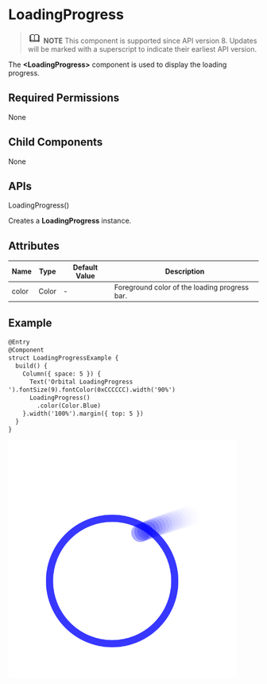 # LoadingProgress

> ![icon-note.gif](public_sys-resources/icon-note.gif) **NOTE**
> This component is supported since API version 8. Updates will be marked with a superscript to indicate their earliest API version.

The **\<LoadingProgress>** component is used to display the loading progress.

## Required Permissions

None

## Child Components

None

## APIs

LoadingProgress()

Creates a **LoadingProgress** instance.

## Attributes

| Name  | Type  | Default Value | Description                              |
| ----- | ----- | ------------- | ---------------------------------------- |
| color | Color | -             | Foreground color of the loading progress bar. |

## Example

```
@Entry
@Component
struct LoadingProgressExample {
  build() {
    Column({ space: 5 }) {
      Text('Orbital LoadingProgress ').fontSize(9).fontColor(0xCCCCCC).width('90%')
      LoadingProgress()
        .color(Color.Blue)
    }.width('100%').margin({ top: 5 })
  }
}
```

![zh-cn_image_0000001198839004](figures/loadingProgress.png)